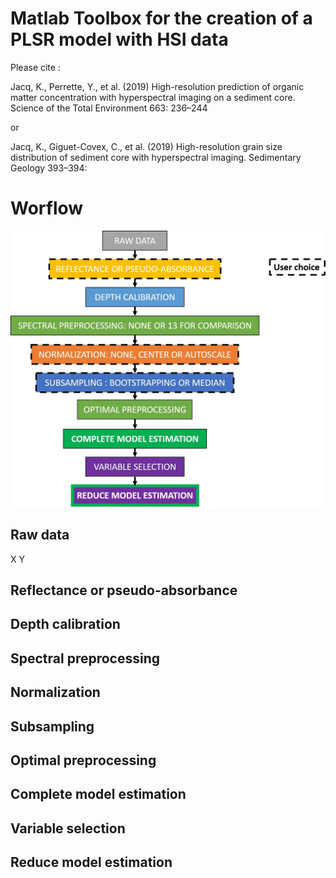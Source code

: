 # Matlab Toolbox for the creation of a PLSR model with HSI data

Please cite :

Jacq, K., Perrette, Y., et al. (2019) High-resolution prediction of organic matter concentration with hyperspectral imaging on a sediment core. Science of the Total Environment 663: 236–244

or

Jacq, K., Giguet-Covex, C., et al. (2019) High-resolution grain size distribution of sediment core with hyperspectral imaging. Sedimentary Geology 393–394:

# Worflow

![](CreateModel.jpg)

## Raw data

X
Y

## Reflectance or pseudo-absorbance

## Depth calibration

## Spectral preprocessing

## Normalization

## Subsampling

## Optimal preprocessing

## Complete model estimation

## Variable selection

## Reduce model estimation
